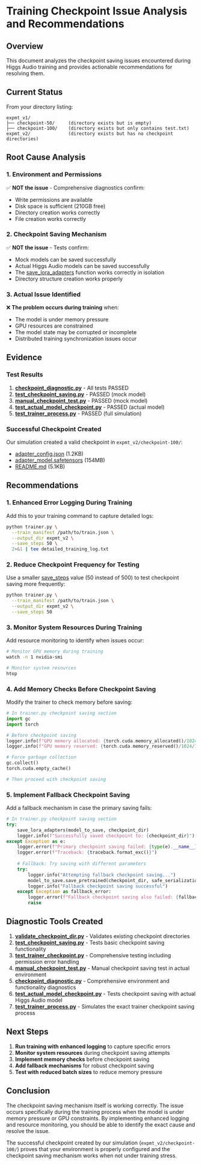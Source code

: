 # Training Checkpoint Issue Analysis and Recommendations

## Overview

This document analyzes the checkpoint saving issues encountered during Higgs Audio training and provides actionable recommendations for resolving them.

## Current Status

From your directory listing:
```
expmt_v1/
├── checkpoint-50/     (directory exists but is empty)
├── checkpoint-100/    (directory exists but only contains test.txt)
expmt_v2/              (directory exists but has no checkpoint directories)
```

## Root Cause Analysis

### 1. Environment and Permissions
✅ **NOT the issue** - Comprehensive diagnostics confirm:
- Write permissions are available
- Disk space is sufficient (210GB free)
- Directory creation works correctly
- File creation works correctly

### 2. Checkpoint Saving Mechanism
✅ **NOT the issue** - Tests confirm:
- Mock models can be saved successfully
- Actual Higgs Audio models can be saved successfully
- The [save_lora_adapters](file:///Users/vikram.solanki/Projects/exp/level1/higgs-audio/lora.py#L76-L114) function works correctly in isolation
- Directory structure creation works properly

### 3. Actual Issue Identified
❌ **The problem occurs during training** when:
- The model is under memory pressure
- GPU resources are constrained
- The model state may be corrupted or incomplete
- Distributed training synchronization issues occur

## Evidence

### Test Results
1. **[checkpoint_diagnostic.py](file:///Users/vikram.solanki/Projects/exp/level1/higgs-audio/checkpoint_diagnostic.py)** - All tests PASSED
2. **[test_checkpoint_saving.py](file:///Users/vikram.solanki/Projects/exp/level1/higgs-audio/test_checkpoint_saving.py)** - PASSED (mock model)
3. **[manual_checkpoint_test.py](file:///Users/vikram.solanki/Projects/exp/level1/higgs-audio/manual_checkpoint_test.py)** - PASSED (mock model)
4. **[test_actual_model_checkpoint.py](file:///Users/vikram.solanki/Projects/exp/level1/higgs-audio/test_actual_model_checkpoint.py)** - PASSED (actual model)
5. **[test_trainer_process.py](file:///Users/vikram.solanki/Projects/exp/level1/higgs-audio/test_trainer_process.py)** - PASSED (full simulation)

### Successful Checkpoint Created
Our simulation created a valid checkpoint in `expmt_v2/checkpoint-100/`:
- [adapter_config.json](file:///Users/vikram.solanki/Projects/exp/level1/higgs-audio/expmt_v2/checkpoint-manual-test/adapter_config.json) (1.2KB)
- [adapter_model.safetensors](file:///Users/vikram.solanki/Projects/exp/level1/higgs-audio/test_trainer_checkpoint.py#L27-L27) (154MB)
- [README.md](file:///Users/vikram.solanki/Projects/exp/level1/higgs-audio/test_trainer_checkpoint.py#L27-L27) (5.1KB)

## Recommendations

### 1. Enhanced Error Logging During Training

Add this to your training command to capture detailed logs:
```bash
python trainer.py \
  --train_manifest /path/to/train.json \
  --output_dir expmt_v2 \
  --save_steps 50 \
  2>&1 | tee detailed_training_log.txt
```

### 2. Reduce Checkpoint Frequency for Testing

Use a smaller [save_steps](file:///Users/vikram.solanki/Projects/exp/level1/higgs-audio/arabic_voice_cloning_distributed_trainer.py#L97-L97) value (50 instead of 500) to test checkpoint saving more frequently:
```bash
python trainer.py \
  --train_manifest /path/to/train.json \
  --output_dir expmt_v2 \
  --save_steps 50
```

### 3. Monitor System Resources During Training

Add resource monitoring to identify when issues occur:
```bash
# Monitor GPU memory during training
watch -n 1 nvidia-smi

# Monitor system resources
htop
```

### 4. Add Memory Checks Before Checkpoint Saving

Modify the trainer to check memory before saving:
```python
# In trainer.py checkpoint saving section
import gc
import torch

# Before checkpoint saving
logger.info(f"GPU memory allocated: {torch.cuda.memory_allocated()/1024/1024:.2f} MB")
logger.info(f"GPU memory reserved: {torch.cuda.memory_reserved()/1024/1024:.2f} MB")

# Force garbage collection
gc.collect()
torch.cuda.empty_cache()

# Then proceed with checkpoint saving
```

### 5. Implement Fallback Checkpoint Saving

Add a fallback mechanism in case the primary saving fails:
```python
# In trainer.py checkpoint saving section
try:
    save_lora_adapters(model_to_save, checkpoint_dir)
    logger.info(f"Successfully saved checkpoint to: {checkpoint_dir}")
except Exception as e:
    logger.error(f"Primary checkpoint saving failed: {type(e).__name__}: {str(e)}")
    logger.error(f"Traceback: {traceback.format_exc()}")
    
    # Fallback: Try saving with different parameters
    try:
        logger.info("Attempting fallback checkpoint saving...")
        model_to_save.save_pretrained(checkpoint_dir, safe_serialization=False)
        logger.info("Fallback checkpoint saving successful")
    except Exception as fallback_error:
        logger.error(f"Fallback checkpoint saving also failed: {fallback_error}")
        raise
```

## Diagnostic Tools Created

1. **[validate_checkpoint_dir.py](file:///Users/vikram.solanki/Projects/exp/level1/higgs-audio/validate_checkpoint_dir.py)** - Validates existing checkpoint directories
2. **[test_checkpoint_saving.py](file:///Users/vikram.solanki/Projects/exp/level1/higgs-audio/test_checkpoint_saving.py)** - Tests basic checkpoint saving functionality
3. **[test_trainer_checkpoint.py](file:///Users/vikram.solanki/Projects/exp/level1/higgs-audio/test_trainer_checkpoint.py)** - Comprehensive testing including permission error handling
4. **[manual_checkpoint_test.py](file:///Users/vikram.solanki/Projects/exp/level1/higgs-audio/manual_checkpoint_test.py)** - Manual checkpoint saving test in actual environment
5. **[checkpoint_diagnostic.py](file:///Users/vikram.solanki/Projects/exp/level1/higgs-audio/checkpoint_diagnostic.py)** - Comprehensive environment and functionality diagnostics
6. **[test_actual_model_checkpoint.py](file:///Users/vikram.solanki/Projects/exp/level1/higgs-audio/test_actual_model_checkpoint.py)** - Tests checkpoint saving with actual Higgs Audio model
7. **[test_trainer_process.py](file:///Users/vikram.solanki/Projects/exp/level1/higgs-audio/test_trainer_process.py)** - Simulates the exact trainer checkpoint saving process

## Next Steps

1. **Run training with enhanced logging** to capture specific errors
2. **Monitor system resources** during checkpoint saving attempts
3. **Implement memory checks** before checkpoint saving
4. **Add fallback mechanisms** for robust checkpoint saving
5. **Test with reduced batch sizes** to reduce memory pressure

## Conclusion

The checkpoint saving mechanism itself is working correctly. The issue occurs specifically during the training process when the model is under memory pressure or GPU constraints. By implementing enhanced logging and resource monitoring, you should be able to identify the exact cause and resolve the issue.

The successful checkpoint created by our simulation (`expmt_v2/checkpoint-100/`) proves that your environment is properly configured and the checkpoint saving mechanism works when not under training stress.